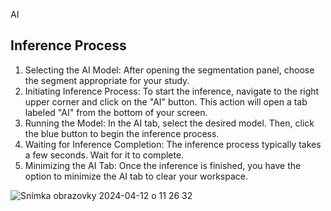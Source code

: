 AI

## Inference Process

1. Selecting the AI Model: After opening the segmentation panel, choose the segment appropriate for your study.
2. Initiating Inference Process: To start the inference, navigate to the right upper corner and click on the "AI" button. This action will open a tab 
   labeled "AI" from the bottom of your screen.
3. Running the Model: In the AI tab, select the desired model. Then, click the blue button to begin the inference process.
4. Waiting for Inference Completion: The inference process typically takes a few seconds. Wait for it to complete.
5. Minimizing the AI Tab: Once the inference is finished, you have the option to minimize the AI tab to clear your workspace.


![Snímka obrazovky 2024-04-12 o 11 26 32](https://github.com/Medannot/web-platform-annotator-help/assets/165784046/f0ee0294-d183-4317-9bb6-dff6c5d5b2aa)
